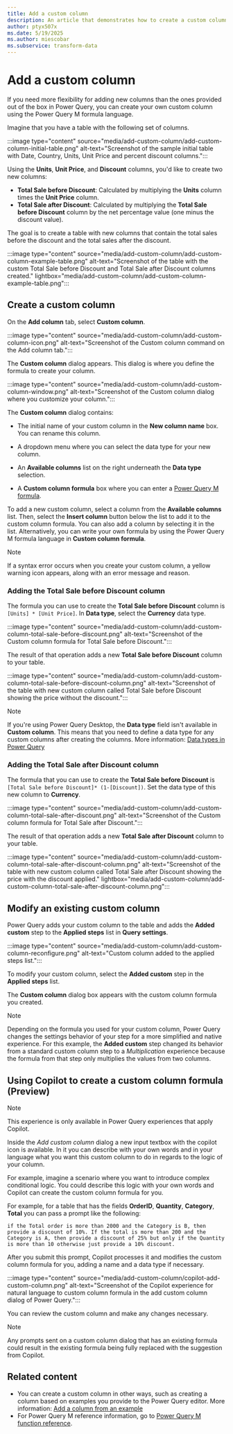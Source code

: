 ```yaml
---
title: Add a custom column
description: An article that demonstrates how to create a custom column in Power Query using the Power Query M formula language.
author: ptyx507x
ms.date: 5/19/2025
ms.author: miescobar
ms.subservice: transform-data
---
```


# Add a custom column

If you need more flexibility for adding new columns than the ones provided out of the box in Power Query, you can create your own custom column using the Power Query M formula language.

Imagine that you have a table with the following set of columns.

:::image type="content" source="media/add-custom-column/add-custom-column-initial-table.png" alt-text="Screenshot of the sample initial table with Date, Country, Units, Unit Price and percent discount columns.":::

Using the **Units**, **Unit Price**, and **Discount** columns, you'd like to create two new columns:

* **Total Sale before Discount**: Calculated by multiplying the **Units** column times the **Unit Price** column.
* **Total Sale after Discount**: Calculated by multiplying the **Total Sale before Discount** column by the net percentage value (one minus the discount value).

The goal is to create a table with new columns that contain the total sales before the discount and the total sales after the discount.

:::image type="content" source="media/add-custom-column/add-custom-column-example-table.png" alt-text="Screenshot of the table with the custom Total Sale before Discount and Total Sale after Discount columns created." lightbox="media/add-custom-column/add-custom-column-example-table.png":::

## Create a custom column

On the **Add column** tab, select **Custom column**.

:::image type="content" source="media/add-custom-column/add-custom-column-icon.png" alt-text="Screenshot of the Custom column command on the Add column tab.":::

The **Custom column** dialog appears. This dialog is where you define the formula to create your column.

:::image type="content" source="media/add-custom-column/add-custom-column-window.png" alt-text="Screenshot of the Custom column dialog where you customize your column.":::

The **Custom column** dialog contains:

* The initial name of your custom column in the **New column name** box. You can rename this column.

* A dropdown menu where you can select the data type for your new column.

* An **Available columns** list on the right underneath the **Data type** selection.

* A **Custom column formula** box where you can enter a [Power Query M formula](/powerquery-m/power-query-m-function-reference).  

To add a new custom column, select a column from the **Available columns** list. Then, select the **Insert column** button below the list to add it to the custom column formula. You can also add a column by selecting it in the list. Alternatively, you can write your own formula by using the Power Query M formula language in **Custom column formula**.

> [!NOTE]
>If a syntax error occurs when you create your custom column, a yellow warning icon appears, along with an error message and reason.

### Adding the Total Sale before Discount column

The formula you can use to create the **Total Sale before Discount** column is `[Units] * [Unit Price]`. In **Data type**, select the **Currency** data type.

:::image type="content" source="media/add-custom-column/add-custom-column-total-sale-before-discount.png" alt-text="Screenshot of the Custom column formula for Total Sale before Discount.":::

The result of that operation adds a new **Total Sale before Discount** column to your table.

:::image type="content" source="media/add-custom-column/add-custom-column-total-sale-before-discount-column.png" alt-text="Screenshot of the table with new custom column called Total Sale before Discount showing the price without the discount.":::

> [!NOTE]
>If you're using Power Query Desktop, the **Data type** field isn't available in **Custom column**. This means that you need to define a data type for any custom columns after creating the columns. More information: [Data types in Power Query](data-types.md#how-to-define-a-column-data-type)

### Adding the Total Sale after Discount column

The formula that you can use to create the **Total Sale before Discount** is `[Total Sale before Discount]* (1-[Discount])`. Set the data type of this new column to **Currency**.

:::image type="content" source="media/add-custom-column/add-custom-column-total-sale-after-discount.png" alt-text="Screenshot of the Custom column formula for Total Sale after Discount.":::

The result of that operation adds a new **Total Sale after Discount** column to your table.

:::image type="content" source="media/add-custom-column/add-custom-column-total-sale-after-discount-column.png" alt-text="Screenshot of the table with new custom column called Total Sale after Discount showing the price with the discount applied." lightbox="media/add-custom-column/add-custom-column-total-sale-after-discount-column.png":::

## Modify an existing custom column

Power Query adds your custom column to the table and adds the **Added custom** step to the **Applied steps** list in **Query settings**.

:::image type="content" source="media/add-custom-column/add-custom-column-reconfigure.png" alt-text="Custom column added to the applied steps list.":::

To modify your custom column, select the **Added custom** step in the **Applied steps** list.

The **Custom column** dialog box appears with the custom column formula you created.

> [!NOTE]
>Depending on the formula you used for your custom column, Power Query changes the settings behavior of your step for a more simplified and native experience. For this example, the **Added custom** step changed its behavior from a standard custom column step to a *Multiplication* experience because the formula from that step only multiplies the values from two columns.

## Using Copilot to create a custom column formula (Preview)

>[!NOTE]
>This experience is only available in Power Query experiences that apply Copilot.

Inside the *Add custom column* dialog a new input textbox with the copilot icon is available. In it you can describe with your own words and in your language what you want this custom column to do in regards to the logic of your column.

For example, imagine a scenario where you want to introduce complex conditional logic. You could describe this logic with your own words and Copilot can create the custom column formula for you.

For example, for a table that has the fields **OrderID**, **Quantity**, **Category**, **Total** you can pass a prompt like the following:

```if the Total order is more than 2000 and the Category is B, then provide a discount of 10%. If the total is more than 200 and the Category is A, then provide a discount of 25% but only if the Quantity is more than 10 otherwise just provide a 10% discount.```

After you submit this prompt, Copilot processes it and modifies the custom column formula for you, adding a name and a data type if necessary.

:::image type="content" source="media/add-custom-column/copilot-add-custom-column.png" alt-text="Screenshot of the Copilot experience for natural language to custom column formula in the add custom column dialog of Power Query.":::

You can review the custom column and make any changes necessary.

>[!NOTE]
>Any prompts sent on a custom column dialog that has an existing formula could result in the existing formula being fully replaced with the suggestion from Copilot.

## Related content

* You can create a custom column in other ways, such as creating a column based on examples you provide to the Power Query editor. More information: [Add a column from an example](column-from-example.md)
* For Power Query M reference information, go to [Power Query M function reference](/powerquery-m/power-query-m-function-reference).

